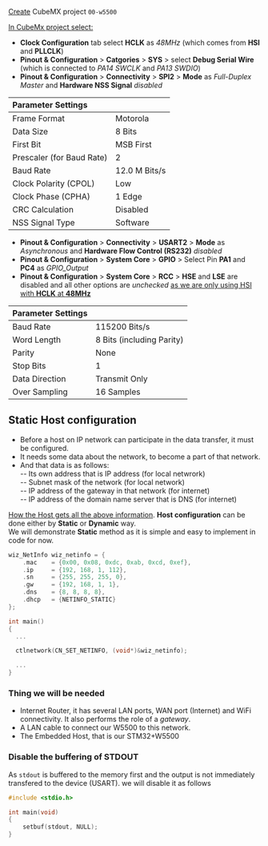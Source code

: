 <ins>Create</ins> CubeMX project `00-w5500`     
      
<ins>In CubeMx project select:</ins>     
- **Clock Configuration** tab select **HCLK** as _48MHz_ (which comes from **HSI** and **PLLCLK**)        
- **Pinout & Configuration** > **Catgories** > **SYS** > select **Debug Serial Wire** (which is connected to _PA14 SWCLK_ and _PA13 SWDIO_)      
- **Pinout & Configuration** > **Connectivity** > **SPI2** > **Mode** as _Full-Duplex Master_ and **Hardware NSS Signal** _disabled_      
     
|  Parameter Settings |   |
|:-------------|:-------------|
| Frame Format   | Motorola  |
| Data Size          | 8 Bits         |
| First Bit | MSB First         |
| Prescaler (for Baud Rate) | 2         |
| Baud Rate          | 12.0 M Bits/s         |
| Clock Polarity (CPOL)          | Low          |
| Clock Phase (CPHA)           | 1 Edge    |
| CRC Calculation           | Disabled    |        
| NSS Signal Type           | Software    |     
     

- **Pinout & Configuration** > **Connectivity** > **USART2** > **Mode** as _Asynchronous_ and **Hardware Flow Control (RS232)** _disabled_    
- **Pinout & Configuration** > **System Core** > **GPIO** > Select Pin **PA1** and **PC4** as *GPIO_Output*
- **Pinout & Configuration** > **System Core** > **RCC** > **HSE** and **LSE** are disabled and all other options are *unchecked* <ins>as we are only using HSI with **HCLK** at **48MHz**</ins>
    
|  Parameter Settings |   |
|:-------------|:-------------|
| Baud Rate   | 115200 Bits/s  |
| Word Length          | 8 Bits (including Parity)         |
| Parity | None         |
| Stop Bits | 1         |
| Data Direction          | Transmit Only         |
| Over Sampling         | 16 Samples          |    


## Static Host configuration    
- Before a host on IP network can participate in the data transfer, it must be configured.   
- It needs some data about the network, to become a part of that network.   
- And that data is as follows:   
-- Its own address that is IP address (for local netwrork)  
-- Subnet mask of the network (for local network)  
-- IP address of the gateway in that network (for internet)  
-- IP address of the domain name server that is DNS (for internet)    
     
<ins>How the Host gets all the above information</ins>. **Host configuration** can be done either by **Static** or **Dynamic** way.     
We will demonstrate **Static** method as it is simple and easy to implement in code for now.     
```c
wiz_NetInfo wiz_netinfo = {
	.mac 	= {0x00, 0x08, 0xdc, 0xab, 0xcd, 0xef},
	.ip 	= {192, 168, 1, 112},
	.sn		= {255, 255, 255, 0},
	.gw		= {192, 168, 1, 1},
	.dns	= {8, 8, 8, 8},
	.dhcp	= {NETINFO_STATIC}
}; 

int main()
{
  ...

  ctlnetwork(CN_SET_NETINFO, (void*)&wiz_netinfo);

  ...
}
```     
     
### Thing we will be needed    
- Internet Router, it has several LAN ports, WAN port (Internet) and WiFi connectivity. It also performs the role of a *gateway*.    
- A LAN cable to connect our W5500 to this network.  
- The Embedded Host, that is our STM32+W5500     

### Disable the buffering of STDOUT    
As `stdout` is buffered to the memory first and the output is not immediately transfered to the device (USART). we will disable it as follows  
```c
#include <stdio.h>

int main(void)
{
	setbuf(stdout, NULL);
}
```     		    		 